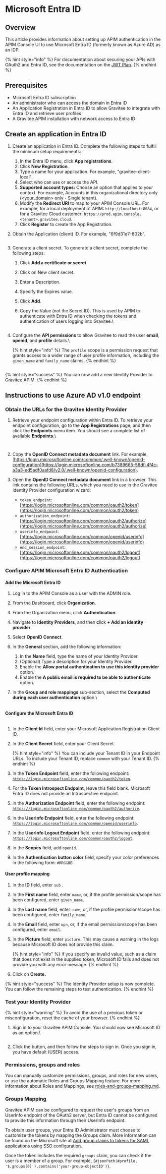 # Microsoft Entra ID

## Overview

This article provides information about setting up APIM authentication in the APIM Console UI to use Microsoft Entra ID (formerly known as Azure AD) as an IDP.

{% hint style="info" %}
For documentation about securing your APIs with OAuth2 and Entra ID, see the documentation on the [JWT Plan](../../../secure-and-expose-apis/plans/jwt.md).
{% endhint %}

## Prerequisites

* Microsoft Entra ID subscription
* An administrator who can access the domain in Entra ID
* An Application Registration in Entra ID to allow Gravitee to integrate with Entra ID and retrieve user profiles
* A Gravitee APIM installation with network access to Entra ID

## Create an application in Entra ID

1. &#x20;Create an application in Entra ID. Complete the following steps to fulfill the minimum setup requirements:
   1. In the Entra ID menu, click **App registrations**.
   2. Click **New Registration**.
   3. Type a name for your application. For example, "gravitee-client-local".
   4. Select who can use or access the API.
   5. **Supported account types:**  Choose an option that applies to your context. For example, Accounts in this organizational directory only (\<your\_domain> only - Single tenant).
   6. Modify the **Redirect URI** to map to your APIM Console URL. For example, for a local deployment of APIM:  `http://localhost:8084`, or for a Gravitee Cloud customer: `https://prod.apim.console.<tenant>.gravitee.cloud`.
   7. Click **Register** to create the App Registration.
2.  Obtain the Application (client) ID. For example, "6f9d31e7-802b".



    <figure><img src="https://slabstatic.com/prod/uploads/6lql0jy7/posts/images/preload/vknINzxKjIORrO3PPJCQhI89.png" alt=""><figcaption></figcaption></figure>
3. Generate a client secret. To generate a client secret, complete the following steps:
   1. Click **Add a certificate or secret**
   2. Click on New client secret.
   3. Enter a Description.
   4. Specify the Expires value.
   5. Click **Add**.
   6.  Copy the Value (not the Secret ID). This is used by APIM to authenticate with Entra ID when checking the tokens and authentication of users logging into Gravitee.\


       <figure><img src="https://slabstatic.com/prod/uploads/6lql0jy7/posts/images/preload/lu-VXbcFoZUJOcnAbiVAmOb9.png" alt=""><figcaption></figcaption></figure>
4.  Configure the **API permissions** to allow Gravitee to read the user **email**, **openid**, and **profile** details.\


    {% hint style="info" %}
    The `profile` scope is a permission request that grants access to a wider range of user profile information, including the `given_name` and `family_name` claims.&#x20;
    {% endhint %}



    <figure><img src="../../../.gitbook/assets/image (7).png" alt=""><figcaption></figcaption></figure>

{% hint style="success" %}
You can now add a new Identity Provider to Gravitee APIM.
{% endhint %}

## Instructions to use Azure AD v1.0 endpoint

### Obtain the URLs for the Gravitee Identity Provider

1.  Retrieve your endpoint configuration within Entra ID. To retrieve your endpoint configuration, go to the **App Registrations** page, and then click the **Endpoints** menu item. You should see a complete list of available **Endpoints**.\


    <figure><img src="https://slabstatic.com/prod/uploads/6lql0jy7/posts/images/preload/4_VGG-R9ILX5w7ombyNvQnZb.png" alt=""><figcaption></figcaption></figure>



    <figure><img src="https://slabstatic.com/prod/uploads/6lql0jy7/posts/images/preload/9QDH_3f1LptEvDLnKy0N1veC.png" alt=""><figcaption></figcaption></figure>
2. Copy the **OpenID Connect metadata document** link. For example, [https://login.microsoftonline.com/common/.well-known/openid-configuration](https://login.microsoftonline.com/b7389665-58df-4f4c-a3a3-ed5adf0aafd8/v2.0/.well-known/openid-configuration).
3. Open the **OpenID Connect metadata document** link in a browser. This link contains the following URLs, which you need to use in the Gravitee Identity Provider configuration wizard:
   * `token_endpoint`: [https://login.microsoftonline.com/common/oauth2/token](https://login.microsoftonline.com/common/oauth2/token)
   * `authorization_endpoint`: [https://login.microsoftonline.com/common/oauth2/authorize](https://login.microsoftonline.com/common/oauth2/authorize)
   * `userinfo_endpoint`: [https://login.microsoftonline.com/common/openid/userinfo](https://login.microsoftonline.com/common/openid/userinfo)
   * `end_session_endpoint`: [https://login.microsoftonline.com/common/oauth2/logout](https://login.microsoftonline.com/common/oauth2/logout)

### Configure APIM Microsoft Entra ID Authentication

#### Add the Microsoft Entra ID

1. Log in to the APIM Console as a user with the ADMIN role.
2. From the Dashboard, click **Organization**.
3. From the Organization menu, click **Authentication**.
4. Navigate to **Identity Providers**, and then **c**lick **+ Add an identity provider**.&#x20;
5. Select **OpenID Connect**.
6. In the **General** section, add the following information:
   1. In the **Name** field, type the name of your Identity Provider.
   2. (Optional) Type a description for your Identity Provider.
   3. Enable the **Allow portal authentication to use this identity provider** option.
   4. Enable the **A public email is required to be able to authenticate** option.
7.  In the **Group and role mappings** sub-section, select the **Computed during each user authentication** option.\


    <figure><img src="https://slabstatic.com/prod/uploads/6lql0jy7/posts/images/preload/pYGrG6-7PMAv7pETkO5KSLGb.png" alt=""><figcaption></figcaption></figure>

#### Configure the Microsoft Entra ID

<figure><img src="https://slabstatic.com/prod/uploads/6lql0jy7/posts/images/preload/ibNH9Gp72TkE7WDe8BYZc2m2.png" alt=""><figcaption></figcaption></figure>

1. In the **Client Id** field, enter your Microsoft Application Registration Client ID.
2.  In the **Client Secret** field, enter your Client Secret.

    {% hint style="info" %}
    You can include your Tenant ID in your Endpoint URLs. To include your Tenant ID, replace `common` with your Tenant ID.
    {% endhint %}
3. In the **Token Endpoint** field, enter the following endpoint: [`https://login.microsoftonline.com/common/oauth2/token`](https://login.microsoftonline.com/common/oauth2/token).
4. For the **Token Introspect Endpoint**, leave this field blank. Microsoft Entra ID does not provide an Introspective endpoint.
5. In the **Authorization Endpoint** field, enter the following endpoint:  [`https://login.microsoftonline.com/common/oauth2/authorize`](https://login.microsoftonline.com/common/oauth2/authorize).
6. In the **UserInfo Endpoint** field, enter the following endpoint: [`https://login.microsoftonline.com/common/openid/userinfo`](https://login.microsoftonline.com/common/openid/userinfo).
7. In the **UserInfo Logout Endpoint** field, enter the following endpoint: [`https://login.microsoftonline.com/common/oauth2/logout`](https://login.microsoftonline.com/common/oauth2/logout).
8. In the **Scopes** field, add `openid`.
9. In the **Authentication button color** field, specify your color preferences in the following form: `#RRGGBB`.

#### User profile mapping

1. In the **ID** field, enter `sub` .
2. In the **First name** field, enter `name`, or, if the profile permission/scope has been configured, enter `given_name`.
3. In the **Last name** field, enter `name`, or, if the profile permission/scope has been configured, enter  `family_name`.
4. In the **Email** field, enter `upn`, or, if the email permission/scope has been configured, enter `email`.
5.  In the **Picture** field, enter `picture`. This may cause a warning in the logs because Microsoft ID does not provide this claim.

    {% hint style="info" %}
    If you specify an invalid value, such as a claim that does not exist in the supplied token, Microsoft ID fails and does not provide you with any error message.
    {% endhint %}
6. Click on **Create.**

{% hint style="success" %}
The Identity Provider setup is now complete. You can follow the remaining steps to test authentication.
{% endhint %}

### Test your Identity Provider

{% hint style="warning" %}
To avoid the use of a previous token or misconfiguration, reset the cache of your browser.
{% endhint %}

1.  Sign in to your Gravitee APIM Console. You should now see Microsoft ID as an option.\


    <figure><img src="https://slabstatic.com/prod/uploads/6lql0jy7/posts/images/preload/oiNtu7QGGkPPEHhmKSlppWFI.png" alt=""><figcaption></figcaption></figure>
2. Click the button, and then follow the steps to sign in. Once you sign in, you have default (USER) access. &#x20;

### **Permissions, groups and roles**

You can manually customize permissions, groups, and roles for new users, or use the automatic Roles and Groups Mapping feature. For more information about Roles and Mappings, see [roles-and-groups-mapping.md](roles-and-groups-mapping.md "mention").

### **Groups Mapping**

Gravitee APIM can be configured to request the user's groups from an UserInfo endpoint of the OAuth2 server, but Entra ID cannot be configured to provide this information through their UserInfo endpoint.&#x20;

To obtain user groups, your Entra ID Administrator must choose to customize the tokens by mapping the Groups claim. More information can be found on the Microsoft site at [Add group claims to tokens for SAML applications using SSO configuration](https://learn.microsoft.com/en-us/entra/identity/hybrid/connect/how-to-connect-fed-group-claims#add-group-claims-to-tokens-for-saml-applications-using-sso-configuration).​

Once the token includes the required `groups` claim, you can check if the user is a member of a group. For example, `{#jsonPath(#profile, '$.groups[0]').contains('your-group-objectID')}`.
